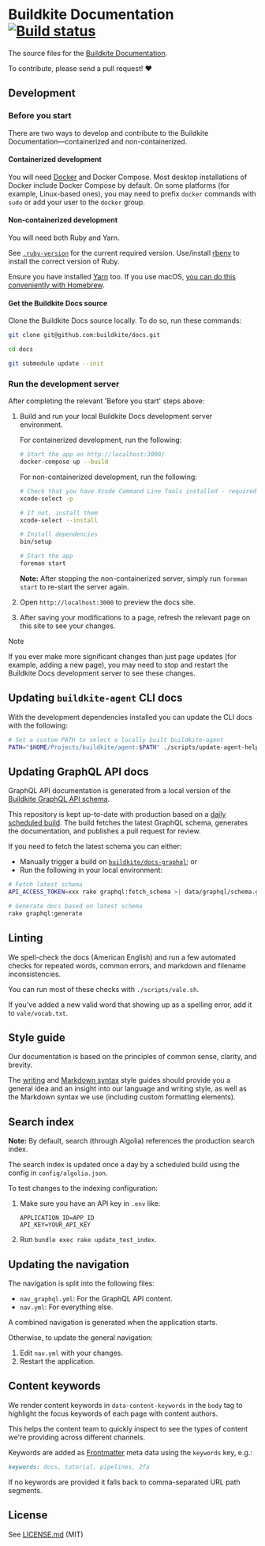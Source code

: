 # Buildkite Documentation [![Build status](https://badge.buildkite.com/b1b9e3ef9d893c087f5e5c0a2d04c258ba393bed2379273f63.svg?branch=main)](https://buildkite.com/buildkite/docs)

The source files for the [Buildkite Documentation](https://buildkite.com/docs).

To contribute, please send a pull request! :heart:

## Development

### Before you start

There are two ways to develop and contribute to the Buildkite Documentation—containerized and non-containerized.

#### Containerized development

You will need [Docker](https://www.docker.com/) and Docker Compose.
Most desktop installations of Docker include Docker Compose by default.
On some platforms (for example, Linux-based ones), you may need to prefix `docker` commands with `sudo` or add your user to the `docker` group.

#### Non-containerized development

You will need both Ruby and Yarn.

See [`.ruby-version`](.ruby-version) for the current required version. Use/install [rbenv](https://github.com/rbenv/rbenv) to install the correct version of Ruby.

Ensure you have installed [Yarn](https://classic.yarnpkg.com/en/) too. If you use macOS, [you can do this conveniently with Homebrew](https://formulae.brew.sh/formula/yarn).

#### Get the Buildkite Docs source

Clone the Buildkite Docs source locally. To do so, run these commands:

```bash
git clone git@github.com:buildkite/docs.git

cd docs

git submodule update --init
```

### Run the development server

After completing the relevant 'Before you start' steps above:

1. Build and run your local Buildkite Docs development server environment.

   For containerized development, run the following:

   ```bash
   # Start the app on http://localhost:3000/
   docker-compose up --build
   ```

   For non-containerized development, run the following:

   ```bash
   # Check that you have Xcode Command Line Tools installed - required to build dependencies
   xcode-select -p

   # If not, install them
   xcode-select --install

   # Install dependencies
   bin/setup

   # Start the app
   foreman start
   ```

   **Note:** After stopping the non-containerized server, simply run `foreman start` to re-start the server again.

1. Open `http://localhost:3000` to preview the docs site.

1. After saving your modifications to a page, refresh the relevant page on this site to see your changes.

> [!NOTE]
> If you ever make more significant changes than just page updates (for example, adding a new page), you may need to stop and restart the Buildkite Docs development server to see these changes.

## Updating `buildkite-agent` CLI docs

With the development dependencies installed you can update the CLI docs with the following:

```bash
# Set a custom PATH to select a locally built buildkite-agent
PATH="$HOME/Projects/buildkite/agent:$PATH" ./scripts/update-agent-help.sh
```

## Updating GraphQL API docs

GraphQL API documentation is generated from a local version of the [Buildkite GraphQL API schema](./data/graphql/schema.graphql).

This repository is kept up-to-date with production based on a [daily scheduled build](https://buildkite.com/buildkite/docs-graphql). The build fetches the latest GraphQL schema, generates the documentation, and publishes a pull request for review.

If you need to fetch the latest schema you can either:

- Manually trigger a build on [`buildkite/docs-graphql`](https://buildkite.com/buildkite/docs-graphql); or
- Run the following in your local environment:

```sh
# Fetch latest schema
API_ACCESS_TOKEN=xxx rake graphql:fetch_schema >| data/graphql/schema.graphql

# Generate docs based on latest schema
rake graphql:generate
```

## Linting

We spell-check the docs (American English) and run a few automated checks for repeated words, common errors, and markdown and filename inconsistencies.

You can run most of these checks with `./scripts/vale.sh`.

If you've added a new valid word that showing up as a spelling error, add it to `vale/vocab.txt`.

## Style guide

Our documentation is based on the principles of common sense, clarity, and brevity.

The [writing](/styleguide/writing-style.md) and [Markdown syntax](/styleguide/markdown-syntax-style.md) style guides should provide you a general idea and an insight into our language and writing style, as well as the Markdown syntax we use (including custom formatting elements).

## Search index

**Note:** By default, search (through Algolia) references the production search index.

The search index is updated once a day by a scheduled build using the config in `config/algolia.json`.

To test changes to the indexing configuration:

1. Make sure you have an API key in `.env` like:

    ```env
    APPLICATION_ID=APP_ID
    API_KEY=YOUR_API_KEY
    ```

2. Run `bundle exec rake update_test_index`.

## Updating the navigation

The navigation is split into the following files:

- `nav_graphql.yml`: For the GraphQL API content.
- `nav.yml`: For everything else.

A combined navigation is generated when the application starts.

<!-- To update the GraphQL docs, follow the [style guide](/styleguide/STYLE.md#graphql-api-schemas). -->

Otherwise, to update the general navigation:

1. Edit `nav.yml` with your changes.
1. Restart the application.

## Content keywords

We render content keywords in `data-content-keywords` in the `body` tag to highlight the focus keywords of each page with content authors.

This helps the content team to quickly inspect to see the types of content we're providing across different channels.

Keywords are added as [Frontmatter](https://rubygems.org/gems/front_matter_parser) meta data using the `keywords` key, e.g.:

```md
keywords: docs, tutorial, pipelines, 2fa
```

If no keywords are provided it falls back to comma-separated URL path segments.

## License

See [LICENSE.md](LICENSE.md) (MIT)
